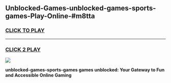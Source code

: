 
## Unblocked-Games-unblocked-games-sports-games-Play-Online-#m8tta
<h3>
<a href="https://premium.freeplayer.one?title=unblocked-games-sports-games&ref=27F">CLICK TO PLAY</a></h3>
<hr>

<h3>
<a href="https://premium.freeplayer.one?title=unblocked-games-sports-games&ref=27F">CLICK 2 PLAY</a>
  
</h3>

<a href="https://premium.freeplayer.one?title=unblocked-games-sports-games&ref=27F"><img src="https://clearcache.store/games.png"></a>


**unblocked-games-sports-games games unblocked: Your Gateway to Fun and Accessible Online Gaming**
